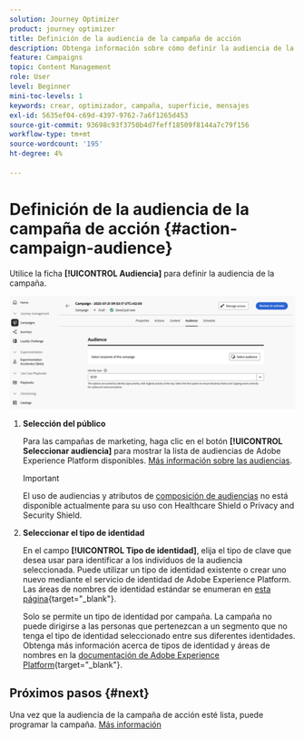 ```yaml
---
solution: Journey Optimizer
product: journey optimizer
title: Definición de la audiencia de la campaña de acción
description: Obtenga información sobre cómo definir la audiencia de la campaña de acción.
feature: Campaigns
topic: Content Management
role: User
level: Beginner
mini-toc-levels: 1
keywords: crear, optimizador, campaña, superficie, mensajes
exl-id: 5635ef04-c69d-4397-9762-7a6f1265d453
source-git-commit: 93698c93f3750b4d7feff18509f8144a7c79f156
workflow-type: tm+mt
source-wordcount: '195'
ht-degree: 4%

---
```


# Definición de la audiencia de la campaña de acción {#action-campaign-audience}

Utilice la ficha **[!UICONTROL Audiencia]** para definir la audiencia de la campaña.

![](assets/campaign-audience.png)

1. **Selección del público**

   Para las campañas de marketing, haga clic en el botón **[!UICONTROL Seleccionar audiencia]** para mostrar la lista de audiencias de Adobe Experience Platform disponibles. [Más información sobre las audiencias](../audience/about-audiences.md).

   >[!IMPORTANT]
   >
   >El uso de audiencias y atributos de [composición de audiencias](../audience/get-started-audience-orchestration.md) no está disponible actualmente para su uso con Healthcare Shield o Privacy and Security Shield.

1. **Seleccionar el tipo de identidad**

   En el campo **[!UICONTROL Tipo de identidad]**, elija el tipo de clave que desea usar para identificar a los individuos de la audiencia seleccionada. Puede utilizar un tipo de identidad existente o crear uno nuevo mediante el servicio de identidad de Adobe Experience Platform. Las áreas de nombres de identidad estándar se enumeran en [esta página](https://experienceleague.adobe.com/es/docs/experience-platform/identity/features/namespaces#standard){target="_blank"}.

   Solo se permite un tipo de identidad por campaña. La campaña no puede dirigirse a las personas que pertenezcan a un segmento que no tenga el tipo de identidad seleccionado entre sus diferentes identidades. Obtenga más información acerca de tipos de identidad y áreas de nombres en la [documentación de Adobe Experience Platform](https://experienceleague.adobe.com/docs/experience-platform/identity/home.html?lang=es){target="_blank"}.

## Próximos pasos {#next}

Una vez que la audiencia de la campaña de acción esté lista, puede programar la campaña. [Más información](campaign-schedule.md)
